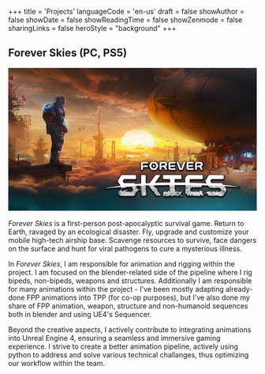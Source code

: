 +++
title = 'Projects'
languageCode = 'en-us'
draft = false
showAuthor = false
showDate = false
showReadingTime = false
showZenmode = false
sharingLinks = false
heroStyle = "background"
+++

## Forever Skies (PC, PS5)
![Forever Skies main logo](/images/projects/foreverskiesmain.jpg "[Forever Skies](https://store.steampowered.com/app/1641960/Forever_Skies/_) - Animation & Rigging")

*Forever Skies* is a first-person post-apocalyptic survival game. Return to Earth, ravaged by an ecological disaster. Fly, upgrade and customize your mobile high-tech airship base. Scavenge resources to survive, face dangers on the surface and hunt for viral pathogens to cure a mysterious illness.

In *Forever Skies*, I am responsible for animation and rigging within the project. I am focused on the blender-related side of the pipeline where I rig bipeds, non-bipeds, weapons and structures. Additionally I am
responsible for many animations within the project - I've been mostly adapting already-done FPP animations into TPP (for co-op purposes), but I've also done my share of FPP animation, weapon, structure and non-humanoid sequences both in
blender and using UE4's Sequencer. 

Beyond the creative aspects, I actively contribute to integrating animations into Unreal Engine 4, ensuring a seamless and immersive gaming experience. I strive to create a better animation pipeline, actively using python to address and solve
various technical challanges, thus optimizing our workflow within the team.
